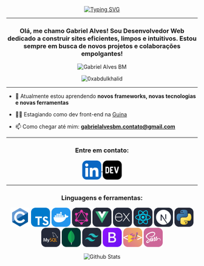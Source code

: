<p align="center">
  <a href="https://github.com/GabrielAlvesBM"><img src="https://readme-typing-svg.herokuapp.com?font=Fira+Code&weight=500&size=34&letterSpacing=&duration=2250&pause=1750&center=true&width=535&height=55&lines=Ol%C3%A1%2C+meu+nome+%C3%A9+Gabriel!;Seja+bem+vindo+ao+meu+Git." alt="Typing SVG" /></a>
</p>

---

<h3 align="center">Olá, me chamo Gabriel Alves! Sou Desenvolvedor Web dedicado a construir sites eficientes, limpos e intuitivos. Estou sempre em busca de novos projetos e colaborações empolgantes!</h3>
<p align="center">
    <img src="https://komarev.com/ghpvc/?username=GabrielAlvesBM&label=Profile%20views&color=0e75b6&style=flat" alt="Gabriel Alves BM" />
</p>
<p align="center">
 <img src="https://github-readme-stats.vercel.app/api/top-langs?username=GabrielAlvesBM&show_icons=true&locale=en&layout=compact&line_height=20&title_color=7A7ADB&icon_color=2234AE&text_color=D3D3D3&bg_color=0,000000,130F40" width="375" alt="0xabdulkhalid"/>
</p>

---

- 🌱 Atualmente estou aprendendo **novos frameworks, novas tecnologias e novas ferramentas**

- 👨‍💻 Estagiando como dev front-end na [Guina](https://instituto.taqtile.com.br/)

- 📫 Como chegar até mim: **gabrielalvesbm.contato@gmail.com**

---

<h3 align="center">Entre em contato:</h3>
<p align="center">
  <a href="https://www.linkedin.com/in/gabrielalvesbm/" target="blank">
    <img align="center" src="https://raw.githubusercontent.com/tandpfun/skill-icons/65dea6c4eaca7da319e552c09f4cf5a9a8dab2c8/icons/LinkedIn.svg" alt="LinkedIn Profile" height="50" width="50" />
  </a>
  <a href="https://www.gabrielalves.me/" target="blank">
    <img align="center" src="https://raw.githubusercontent.com/tandpfun/skill-icons/65dea6c4eaca7da319e552c09f4cf5a9a8dab2c8/icons/DevTo-Dark.svg" alt="Gabriel Alves Portfolio" height="50" width="50" />
  </a>

---

<h3 align="center">Linguagens e ferramentas:</h3>
<p align="center"> 
<img src="https://raw.githubusercontent.com/devicons/devicon/master/icons/c/c-original.svg" alt="c" width="50" height="50"/>
<img src="https://raw.githubusercontent.com/tandpfun/skill-icons/65dea6c4eaca7da319e552c09f4cf5a9a8dab2c8/icons/TypeScript.svg" alt="typescript" width="50" height="50">
<img src="https://raw.githubusercontent.com/tandpfun/skill-icons/65dea6c4eaca7da319e552c09f4cf5a9a8dab2c8/icons/Docker.svg" alt="typescript" width="50" height="50">
<img src="https://raw.githubusercontent.com/tandpfun/skill-icons/65dea6c4eaca7da319e552c09f4cf5a9a8dab2c8/icons/GraphQL-Dark.svg" alt="typescript" width="50" height="50">
<img src="https://raw.githubusercontent.com/tandpfun/skill-icons/65dea6c4eaca7da319e552c09f4cf5a9a8dab2c8/icons/VueJS-Dark.svg" alt="typescript" width="50" height="50">
<img src="https://raw.githubusercontent.com/tandpfun/skill-icons/65dea6c4eaca7da319e552c09f4cf5a9a8dab2c8/icons/ExpressJS-Dark.svg" alt="typescript" width="50" height="50">
<img src="https://raw.githubusercontent.com/tandpfun/skill-icons/65dea6c4eaca7da319e552c09f4cf5a9a8dab2c8/icons/React-Dark.svg" alt="react" width="50" height="50"/>
<img src="https://raw.githubusercontent.com/tandpfun/skill-icons/65dea6c4eaca7da319e552c09f4cf5a9a8dab2c8/icons/NextJS-Dark.svg" alt="nextjs" width="50" height="50">
<img src="https://raw.githubusercontent.com/tandpfun/skill-icons/65dea6c4eaca7da319e552c09f4cf5a9a8dab2c8/icons/Python-Dark.svg" alt="python" width="50" height="50"/>
<img src="https://raw.githubusercontent.com/tandpfun/skill-icons/65dea6c4eaca7da319e552c09f4cf5a9a8dab2c8/icons/MySQL-Dark.svg" alt="mysql" width="50" height="50"/>
<img src="https://raw.githubusercontent.com/tandpfun/skill-icons/65dea6c4eaca7da319e552c09f4cf5a9a8dab2c8/icons/MongoDB.svg" alt="typescript" width="50" height="50">
<img src="https://raw.githubusercontent.com/tandpfun/skill-icons/65dea6c4eaca7da319e552c09f4cf5a9a8dab2c8/icons/TailwindCSS-Dark.svg" alt="tailwind" width="50" height="50">
<img src="https://raw.githubusercontent.com/tandpfun/skill-icons/65dea6c4eaca7da319e552c09f4cf5a9a8dab2c8/icons/Bootstrap.svg" alt="bootstrap" width="50" height="50"/>
<img src="https://raw.githubusercontent.com/tandpfun/skill-icons/65dea6c4eaca7da319e552c09f4cf5a9a8dab2c8/icons/StyledComponents.svg" alt="bootstrap" width="50" height="50"/>
<img src="https://raw.githubusercontent.com/tandpfun/skill-icons/65dea6c4eaca7da319e552c09f4cf5a9a8dab2c8/icons/Sass.svg" alt="sass" width="50" height="50"/>
</p>

<p align="center">
  <img src="https://raw.githubusercontent.com/bornmay/bornmay/Update/svg/Bottom.svg" alt="Github Stats" />
</p>
